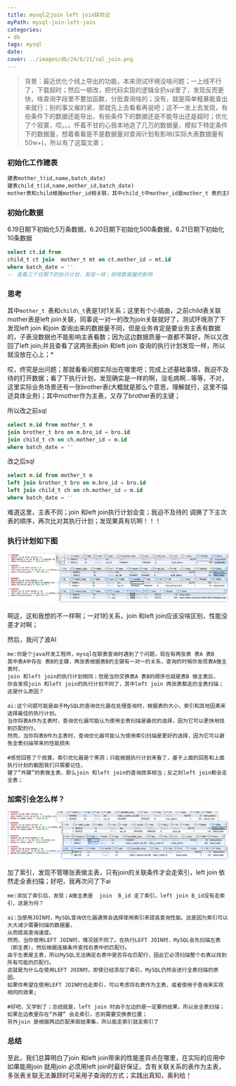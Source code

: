 ```yaml
---
title: mysql之join left join踩坑记
myPath: mysql-join-left-join
categories:
- db
tags: mysql
date:
cover: ../images/db/24/6/21/sql_join.png
---
```

> 背景：最近优化个线上导出的功能，本来测试环境没啥问题；一上线不行了，下载超时；然后一顿改，把代码实现的逻辑全扔sql里了，发现反而更快，啥查询字段里不要加函数，分批查询啥的；没有，就是简单粗暴能查出来就行；别的事又催的紧，那就先上去看看再说吧；这不一发上去发现，有些条件下的数据还能导出，有些条件下的数据还是不能导出还是超时；优化了个寂寞，哎。。。怀着不甘的心我本地造了几万的数据量，模拟下特定条件下的数据量，想着看看是不是数据量对查询计划有影响(实际大表数据量有50w+)，所以有了这篇文章；

### 初始化工作建表
```txt
建表mother_t(id,name,batch_date)
建表child_t(id,name,mother_id,batch_date)
mother表和child根据mother_id相关联，其中child_t中mother_id是mother_t 表的主键
```

### 初始化数据
6.19日期下初始化5万条数据，6.20日期下初始化500条数据，6.21日期下初始化10条数据

```sql
select ct.id from
child_t ct join  mother_t mt on ct.mother_id = mt.id
where batch_date = ''
-- 查看三个日期下的执行计划，发现一样；排除数据量的影响
```

### 思考
其中```mother_t ```表和```child\_t```表是1对1关系；这里有个小插曲，之前child表关联mother表是left join关联，同事说一对一的改为join关联就好了，测试环境测了下发现left join 和join 查询出来的数据量不同，但是业务肯定是要业务主表有数据的，子表没数据也不能影响主表看数；因为这边数据质量一直都不算好，所以又改回了left join;并且查看了这两张表join 和left join 查询的执行计划发现一样，所以就没放在心上；*

哎，终究是出问题；那就看看问题实际出在哪里吧；完成上述基础事情，我迫不及待的打开数据；看了下执行计划，发现确实是一样的啊，没毛病啊...等等，不对，这里实际业务场景还有一张brother表(大概就是那么个意思，理解就行，这里不描述具体业务)；其中mother作为主表，又存了brother表的主键；

所以改之前sql

```sql
select m.id from mother_t m
join brother_t bro on m.bro_id = bro.id
join child_t ch on ch.mother_id = m.id
where batch_date = ''
```

&#x20;改之后sql

```sql
select m.id from mother_t m
left join brother_t bro on m.bro_id = bro.id
left join child_t ch on ch.mother_id = m.id
where batch_date = ''
```

难道这里，主表不同；join 和left join执行计划会变；我迫不及待的 调换了下主次表的顺序，再次比对其执行计划；发现果真有坑啊！！！

### 执行计划如下图
![](/images/db/24/6/21/no_index.png)

啊这，这和我想的不一样啊；一对1的关系，join 和left join应该没啥区别，性能没差才对啊；

然后，我问了波AI
```
me:你是个java开发工程师，mysql在联表查询时遇到了个问题，现在有两张表 表A 表B
其中表A中存在 表B的主键，两张表根据表B的主键有一对一的关系，查询的时候你发现表A做主表时，
join 和left join的执行计划相同；但是当你交换表A 表B的顺序也就是表B 做主表后，
你会发现join 和left join的执行计划不同了，其中left join 两张表都走的全表扫描；这是什么原因？

ai:这个问题可能是由于MySQL的查询优化器在处理查询时，根据表的大小、索引和其他因素来选择最佳的执行计划。
当你将表A作为主表时，查询优化器可能认为使用全表扫描是最优的选择，因为它可以更快地找到匹配的行。
然而，当你将表B作为主表时，查询优化器可能认为使用索引扫描是更好的选择，因为它可以避免全表扫描带来的性能损失

#感觉回答了个寂寞，索引优化器是个黑洞；只能根据执行计划来看了，基于上面的回答和上面执行计划的截图我们只需要记住，
建了“外键”的表做主表，那么join 和left join的查询效率相当；反之则left join都会走全表；
```

### 加索引会怎么样？
![](/images/db/24/6/21/had_index.png)

加了索引，发现不管哪张表做主表，只有join的关联条件才会走索引，left join 依然走全表扫描；好吧，我再次问了下ai

```
me:添加了索引后，发现；A做主表是  join  B_id 走了索引，left join B_id没有走索引，这是为何？

ai:当使用JOIN时，MySQL查询优化器通常会选择使用索引来提高查询性能。这是因为索引可以大大减少需要扫描的数据量，
从而提高查询速度。
然而，当你使用LEFT JOIN时，情况就不同了。在执行LEFT JOIN时，MySQL会先扫描左表（即主表），然后根据连接条件查找右表中的匹配行。
由于左表是主表，所以MySQL无法确定右表中是否存在匹配行，因此它必须扫描整个右表以找到所有可能的匹配行。
这就是为什么在使用LEFT JOIN时，即使已经添加了索引，MySQL仍然会进行全表扫描的原因。
如果你希望在使用LEFT JOIN时也走索引，可以考虑将右表作为主表，或者使用子查询来实现相同的效果;

#好吧，又学到了；总结就是，left join 时由于左边的是一定要的结果，所以会全表扫描；
如果左边表里存在“外键” 会走索引，否则需要交换表位置；
另外join 是根据两边匹配来取结果集，所以能走索引就走索引了
```

### 总结

至此，我们总算明白了join 和left join带来的性能差异点在哪里，在实际的应用中如果能用join 就用join 必须用left join时最好保证，含有关联关系的表作为主表，多张表关联无法兼顾时可采用子查询的方式；实践出真知，奥利给！



